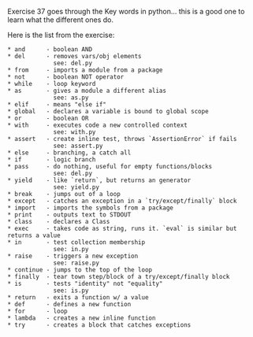 Exercise 37 goes through the Key words in python... this
is a good one to learn what the different ones do. 

Here is the list from the exercise: 

    * and      - boolean AND
    * del      - removes vars/obj elements
                 see: del.py
    * from     - imports a module from a package
    * not      - boolean NOT operator
    * while    - loop keyword
    * as       - gives a module a different alias
                 see: as.py
    * elif     - means "else if"
    * global   - declares a variable is bound to global scope
    * or       - boolean OR
    * with     - executes code a new controlled context
                 see: with.py
    * assert   - create inline test, throws `AssertionError` if fails
                 see: assert.py
    * else     - branching, a catch all
    * if       - logic branch
    * pass     - do nothing, useful for empty functions/blocks
                 see: del.py
    * yield    - like `return`, but returns an generator
                 see: yield.py
    * break    - jumps out of a loop
    * except   - catches an exception in a `try/except/finally` block
    * import   - imports the symbols from a package
    * print    - outputs text to STDOUT
    * class    - declares a Class
    * exec     - takes code as string, runs it. `eval` is similar but returns a value
    * in       - test collection membership
                 see: in.py
    * raise    - triggers a new exception
                 see: raise.py
    * continue - jumps to the top of the loop
    * finally  - tear town step/block of a try/except/finally block
    * is       - tests "identity" not "equality"
                 see: is.py
    * return   - exits a function w/ a value
    * def      - defines a new function
    * for      - loop
    * lambda   - creates a new inline function
    * try      - creates a block that catches exceptions
